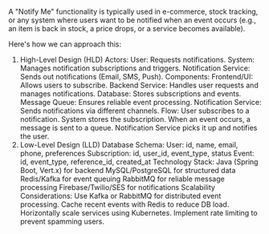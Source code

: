 A "Notify Me" functionality is typically used in e-commerce, stock tracking, or any system where users want to be notified when an event occurs (e.g., an item is back in stock, a price drops, or a service becomes available).

Here's how we can approach this:

1. High-Level Design (HLD)
Actors:
User: Requests notifications.
System: Manages notification subscriptions and triggers.
Notification Service: Sends out notifications (Email, SMS, Push).
Components:
Frontend/UI: Allows users to subscribe.
Backend Service: Handles user requests and manages notifications.
Database: Stores subscriptions and events.
Message Queue: Ensures reliable event processing.
Notification Service: Sends notifications via different channels.
Flow:
User subscribes to a notification.
System stores the subscription.
When an event occurs, a message is sent to a queue.
Notification Service picks it up and notifies the user.
2. Low-Level Design (LLD)
Database Schema:
User: id, name, email, phone, preferences
Subscription: id, user_id, event_type, status
Event: id, event_type, reference_id, created_at
Technology Stack:
Java (Spring Boot, Vert.x) for backend
MySQL/PostgreSQL for structured data
Redis/Kafka for event queuing
RabbitMQ for reliable message processing
Firebase/Twilio/SES for notifications
Scalability Considerations:
Use Kafka or RabbitMQ for distributed event processing.
Cache recent events with Redis to reduce DB load.
Horizontally scale services using Kubernetes.
Implement rate limiting to prevent spamming users.
